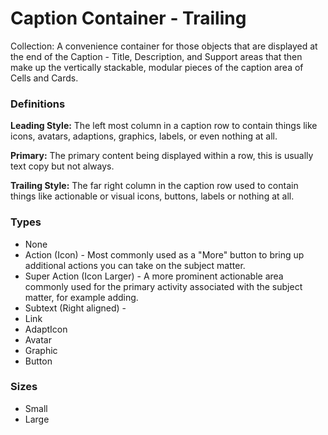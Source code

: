 # Caption Container - Trailing

Collection:  A convenience container for those objects that are displayed at the end of the Caption - Title, Description, and Support areas that then make up the vertically stackable, modular pieces of the caption area of Cells and Cards.

### Definitions

**Leading Style:** The left most column in a caption row to contain things like icons, avatars, adaptions, graphics, labels, or even nothing at all.

**Primary:** The primary content being displayed within a row, this is usually text copy but not always.

**Trailing Style:** The far right column in the caption row used to contain things like actionable or visual icons, buttons, labels or nothing at all.

### Types

- None
- Action (Icon) - Most commonly used as a "More" button to bring up additional actions you can take on the subject matter.
- Super Action (Icon Larger) - A more prominent actionable area commonly used for the primary activity associated with the subject matter, for example adding.
- Subtext (Right aligned) - 
- Link
- AdaptIcon
- Avatar
- Graphic
- Button

### Sizes

- Small
- Large
